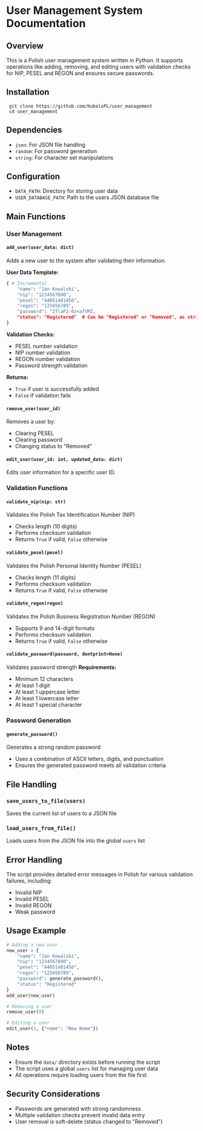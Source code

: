 # User Management System Documentation

## Overview
This is a Polish user management system written in Python. It supports operations like adding, removing, and editing users with validation checks for NIP, PESEL and REGON and ensures secure passwords.

## Installation

```
 git clone https://github.com/KubaloPL/user_management
 cd user_management
```

## Dependencies
- `json`: For JSON file handling
- `random`: For password generation
- `string`: For character set manipulations

## Configuration
- `DATA_PATH`: Directory for storing user data
- `USER_DATABASE_PATH`: Path to the users JSON database file

## Main Functions

### User Management

#### `add_user(user_data: dict)`
Adds a new user to the system after validating their information.

**User Data Template:**
```python
{ # Incremental
    "name": "Jan Kowalski",
    "nip": "1234567890",
    "pesel": "44051401458",
    "regon": "123456789",
    "password": "ZflaP2-0z<afVMZ,
    "status": "Registered"  # Can be "Registered" or "Removed", as string for further scalability
}
```

**Validation Checks:**
- PESEL number validation
- NIP number validation
- REGON number validation
- Password strength validation

**Returns:** 
- `True` if user is successfully added
- `False` if validation fails

#### `remove_user(user_id)`
Removes a user by:
- Clearing PESEL
- Clearing password
- Changing status to "Removed"

#### `edit_user(user_id: int, updated_data: dict)`
Edits user information for a specific user ID.

### Validation Functions

#### `validate_nip(nip: str)`
Validates the Polish Tax Identification Number (NIP)
- Checks length (10 digits)
- Performs checksum validation
- Returns `True` if valid, `False` otherwise

#### `validate_pesel(pesel)`
Validates the Polish Personal Identity Number (PESEL)
- Checks length (11 digits)
- Performs checksum validation
- Returns `True` if valid, `False` otherwise

#### `validate_regon(regon)`
Validates the Polish Business Registration Number (REGON)
- Supports 9 and 14-digit formats
- Performs checksum validation
- Returns `True` if valid, `False` otherwise

#### `validate_password(password, dontprint=None)`
Validates password strength
**Requirements:**
- Minimum 12 characters
- At least 1 digit
- At least 1 uppercase letter
- At least 1 lowercase letter
- At least 1 special character

### Password Generation

#### `generate_password()`
Generates a strong random password
- Uses a combination of ASCII letters, digits, and punctuation
- Ensures the generated password meets all validation criteria

## File Handling

### `save_users_to_file(users)`
Saves the current list of users to a JSON file

### `load_users_from_file()`
Loads users from the JSON file into the global `users` list

## Error Handling
The script provides detailed error messages in Polish for various validation failures, including:
- Invalid NIP
- Invalid PESEL
- Invalid REGON
- Weak password

## Usage Example
```python
# Adding a new user
new_user = {
    "name": "Jan Kowalski",
    "nip": "1234567890",
    "pesel": "44051401458",
    "regon": "123456789",
    "password": generate_password(),
    "status": "Registered"
}
add_user(new_user)

# Removing a user
remove_user(0)

# Editing a user
edit_user(1, {"name": "New Name"})
```

## Notes
- Ensure the `data/` directory exists before running the script
- The script uses a global `users` list for managing user data
- All operations require loading users from the file first

## Security Considerations
- Passwords are generated with strong randomness
- Multiple validation checks prevent invalid data entry
- User removal is soft-delete (status changed to "Removed")